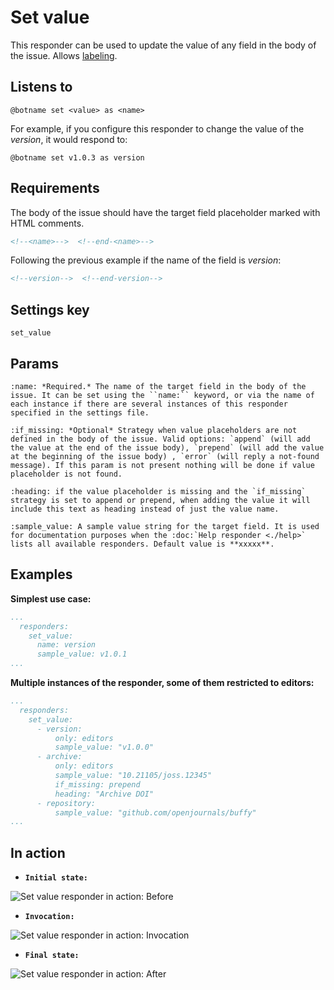 Set value
=========

This responder can be used to update the value of any field in the body of the issue.
Allows [labeling](../labeling).

## Listens to

```
@botname set <value> as <name>
```

For example, if you configure this responder to change the value of the _version_, it would respond to:
```
@botname set v1.0.3 as version
```

## Requirements

The body of the issue should have the target field placeholder marked with HTML comments.

```html
<!--<name>-->  <!--end-<name>-->
```
Following the previous example if the name of the field is _version_:
```html
<!--version-->  <!--end-version-->
```

## Settings key

`set_value`

## Params
```eval_rst
:name: *Required.* The name of the target field in the body of the issue. It can be set using the ``name:`` keyword, or via the name of each instance if there are several instances of this responder specified in the settings file.

:if_missing: *Optional* Strategy when value placeholders are not defined in the body of the issue. Valid options: `append` (will add the value at the end of the issue body), `prepend` (will add the value at the beginning of the issue body) , `error` (will reply a not-found message). If this param is not present nothing will be done if value placeholder is not found.

:heading: if the value placeholder is missing and the `if_missing` strategy is set to append or prepend, when adding the value it will include this text as heading instead of just the value name.

:sample_value: A sample value string for the target field. It is used for documentation purposes when the :doc:`Help responder <./help>` lists all available responders. Default value is **xxxxx**.
```

## Examples

**Simplest use case:**
```yaml
...
  responders:
    set_value:
      name: version
      sample_value: v1.0.1
...
```

**Multiple instances of the responder, some of them restricted to editors:**
```yaml
...
  responders:
    set_value:
      - version:
          only: editors
          sample_value: "v1.0.0"
      - archive:
          only: editors
          sample_value: "10.21105/joss.12345"
          if_missing: prepend
          heading: "Archive DOI"
      - repository:
          sample_value: "github.com/openjournals/buffy"
...
```

## In action

* **`Initial state:`**

![](../images/responders/set_value_1.png "Set value responder in action: Before")

* **`Invocation:`**

![](../images/responders/set_value_2.png "Set value responder in action: Invocation")

* **`Final state:`**

![](../images/responders/set_value_3.png "Set value responder in action: After")
